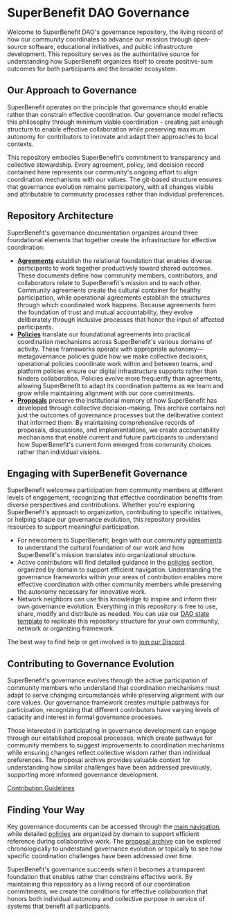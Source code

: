 # SuperBenefit DAO Governance

Welcome to SuperBenefit DAO's governance repository, the living record of how our community coordinates to advance our mission through open-source software, educational initiatives, and public infrastructure development. This repository serves as the authoritative source for understanding how SuperBenefit organizes itself to create positive-sum outcomes for both participants and the broader ecosystem.

## Our Approach to Governance

SuperBenefit operates on the principle that governance should enable rather than constrain effective coordination. Our governance model reflects this philosophy through minimum viable coordination - creating just enough structure to enable effective collaboration while preserving maximum autonomy for contributors to innovate and adapt their approaches to local contexts.

This repository embodies SuperBenefit's commitment to transparency and collective stewardship. Every agreement, policy, and decision record contained here represents our community's ongoing effort to align coordination mechanisms with our values. The git-based structure ensures that governance evolution remains participatory, with all changes visible and attributable to community processes rather than individual preferences.

## Repository Architecture

SuperBenefit's governance documentation organizes around three foundational elements that together create the infrastructure for effective coordination:

- **[Agreements](/agreements/readme.md)** establish the relational foundation that enables diverse participants to work together productively toward shared outcomes. These documents define how community members, contributors, and collaborators relate to SuperBenefit's mission and to each other. Community agreements create the cultural container for healthy participation, while operational agreements establish the structures through which coordinated work happens. Because agreements form the foundation of trust and mutual accountability, they evolve deliberately through inclusive processes that honor the input of affected participants.
- **[Policies](/policies/readme.md)** translate our foundational agreements into practical coordination mechanisms across SuperBenefit's various domains of activity. These frameworks operate with appropriate autonomy—metagovernance policies guide how we make collective decisions, operational policies coordinate work within and between teams, and platform policies ensure our digital infrastructure supports rather than hinders collaboration. Policies evolve more frequently than agreements, allowing SuperBenefit to adapt its coordination patterns as we learn and grow while maintaining alignment with our core commitments.
- **[Proposals](/proposals/readme.md)** preserve the institutional memory of how SuperBenefit has developed through collective decision-making. This archive contains not just the outcomes of governance processes but the deliberative context that informed them. By maintaining comprehensive records of proposals, discussions, and implementations, we create accountability mechanisms that enable current and future participants to understand how SuperBenefit's current form emerged from community choices rather than individual visions.

## Engaging with SuperBenefit Governance

SuperBenefit welcomes participation from community members at different levels of engagement, recognizing that effective coordination benefits from diverse perspectives and contributions. Whether you're exploring SuperBenefit's approach to organization, contributing to specific initiatives, or helping shape our governance evolution, this repository provides resources to support meaningful participation.

- For newcomers to SuperBenefit, begin with our community [agreements](/agreements/readme.md) to understand the cultural foundation of our work and how SuperBenefit's mission translates into organizational structure.
- Active contributors will find detailed guidance in the [policies](/policies/readme.md) section, organized by domain to support efficient navigation. Understanding the governance frameworks within your areas of contribution enables more effective coordination with other community members while preserving the autonomy necessary for innovative work.
- Network neighbors can use this knowledge to inspire and inform their own governance evolution. Everything in this repository is free to use, share, modify and distribute as needed. You can use our [DAO state template](https://github.com/superbenefit/state-template) to replicate this repository structure for your own community, network or organizing framework.

The best way to find help or get involved is to [join our Discord](https://discord.com/invite/d2EeszTvVm).

## Contributing to Governance Evolution

SuperBenefit's governance evolves through the active participation of community members who understand that coordination mechanisms must adapt to serve changing circumstances while preserving alignment with our core values. Our governance framework creates multiple pathways for participation, recognizing that different contributors have varying levels of capacity and interest in formal governance processes.

Those interested in participating in governance development can engage through our established proposal processes, which create pathways for community members to suggest improvements to coordination mechanisms while ensuring changes reflect collective wisdom rather than individual preferences. The proposal archive provides valuable context for understanding how similar challenges have been addressed previously, supporting more informed governance development.

[Contribution Guidelines](/contributing.md)

## Finding Your Way

Key governance documents can be accessed through the [main navigation](/index.md), while detailed [policies](/policies/index.md) are organized by domain to support efficient reference during collaborative work. The [proposal archive](/proposals/index.md) can be explored chronologically to understand governance evolution or topically to see how specific coordination challenges have been addressed over time.

SuperBenefit's governance succeeds when it becomes a transparent foundation that enables rather than constrains effective work. By maintaining this repository as a living record of our coordination commitments, we create the conditions for effective collaboration that honors both individual autonomy and collective purpose in service of systems that benefit all participants.
